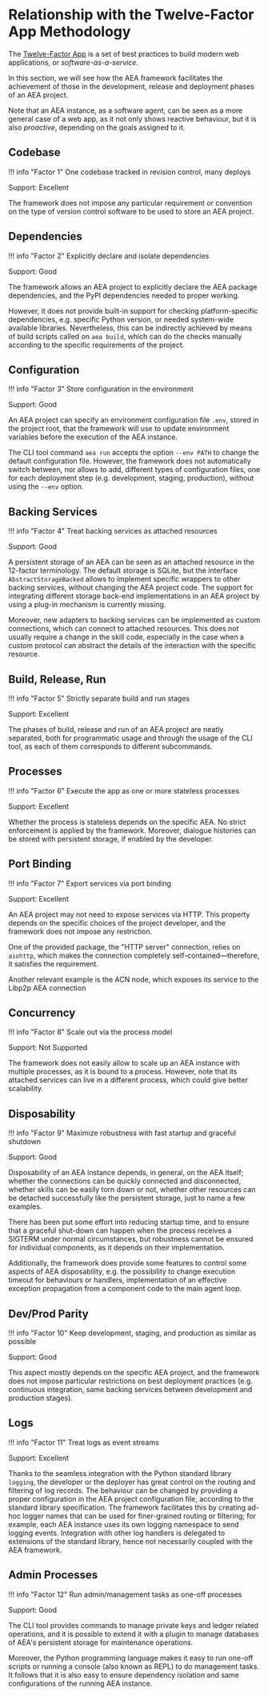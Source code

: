 # Relationship with the Twelve-Factor App Methodology

The <a href="https://12factor.net/" target="_blank">Twelve-Factor App</a> is a set of best practices to build modern web applications, or *software-as-a-service*.

In this section, we will see how the AEA framework facilitates the achievement of those in the development, release and deployment phases of an AEA project.

Note that an AEA instance, as a software agent, can be seen as a more general case of a web app, as it not only shows reactive behaviour, but it is also *proactive*, depending on the goals assigned to it.

## Codebase

!!! info "Factor 1"
    One codebase tracked in revision control, many deploys

Support: Excellent

The framework does not impose any particular requirement or convention on the type of version control software to be used to store an AEA project.

## Dependencies

!!! info "Factor 2"
    Explicitly declare and isolate dependencies

Support: Good

The framework allows an AEA project to explicitly declare the AEA package dependencies, and the PyPI dependencies needed to proper working.

However, it does not provide built-in support for checking platform-specific dependencies, e.g. specific Python version, or needed system-wide available libraries. Nevertheless, this can be indirectly achieved by means of build scripts called on `aea build`, which can do the checks manually according to the specific requirements of the project.

## Configuration

!!! info "Factor 3"
    Store configuration in the environment

Support: Good

An AEA project can specify an environment configuration file `.env`, stored in the project root, that the framework will use to update environment variables before the execution of the AEA instance.

The CLI tool command `aea run` accepts the option `--env PATH` to change the default configuration file. However, the framework does not automatically switch between, nor allows to add, different types of configuration files, one for each deployment step (e.g. development, staging, production), without using the `--env` option.

## Backing Services

!!! info "Factor 4"
    Treat backing services as attached resources

Support: Good

A persistent storage of an AEA can be seen as an attached resource in the 12-factor terminology. The default storage is SQLite, but the interface `AbstractStorageBacked` allows to implement specific wrappers to other backing services, without changing the AEA project code. The support for integrating different storage back-end implementations in an AEA project by using a plug-in mechanism is currently missing.

Moreover, new adapters to backing services can be implemented as custom connections, which can connect to attached resources. This does not usually require a change in the skill code, especially in the case when a custom protocol can abstract the details of the interaction with the specific resource.

## Build, Release, Run

!!! info "Factor 5"
    Strictly separate build and run stages

Support: Excellent

The phases of build, release and run of an AEA project are neatly separated, both for programmatic usage and through the usage of the CLI tool, as each of them corresponds to different subcommands.

## Processes

!!! info "Factor 6"
    Execute the app as one or more stateless processes

Support: Excellent

Whether the process is stateless depends on the specific AEA. No strict enforcement is applied by the framework. Moreover, dialogue histories can be stored with persistent storage, if enabled by the developer.

## Port Binding

!!! info "Factor 7"
    Export services via port binding

Support: Excellent

An AEA project may not need to expose services via HTTP. This property depends on the specific choices of the project developer, and the framework does not impose any restriction.

One of the provided package, the "HTTP server" connection, relies on `aiohttp`, which makes the connection completely self-contained—therefore, it satisfies the requirement.

Another relevant example is the ACN node, which exposes its service to the Libp2p AEA connection

## Concurrency

!!! info "Factor 8"
    Scale out via the process model

Support: Not Supported

The framework does not easily allow to scale up an AEA instance with multiple processes, as it is bound to a process. However, note that its attached services can live in a different process, which could give better scalability.

## Disposability

!!! info "Factor 9"
    Maximize robustness with fast startup and graceful shutdown

Support: Good

Disposability of an AEA instance depends, in general, on the AEA itself; whether the connections can be quickly connected and disconnected, whether skills can be easily torn down or not, whether other resources can be detached successfully like the persistent storage, just to name a few examples.

There has been put some effort into reducing startup time, and to ensure that a graceful shut-down can happen when the process receives a SIGTERM under normal circumstances, but robustness cannot be ensured for individual components, as it depends on their implementation.

Additionally, the framework does provide some features to control some aspects of AEA disposability, e.g. the possibility to change execution timeout for behaviours or handlers, implementation of an effective exception propagation from a component code to the main agent loop.

## Dev/Prod Parity

!!! info "Factor 10"
    Keep development, staging, and production as similar as possible

Support: Good

This aspect mostly depends on the specific AEA project, and the framework does not impose particular restrictions on best deployment practices (e.g. continuous integration, same backing services between development and production stages).

## Logs

!!! info "Factor 11"
    Treat logs as event streams

Support: Excellent

Thanks to the seamless integration with the Python standard library `logging`, the developer or the deployer has great control on the routing and filtering of log records. The behaviour can be changed by providing a proper configuration in the AEA project configuration file, according to the standard library specification. The framework facilitates this by creating ad-hoc logger names that can be used for finer-grained routing or filtering; for example, each AEA instance uses its own logging namespace to send logging events. Integration with other log handlers is delegated to extensions of the standard library, hence not necessarily coupled with the AEA framework.

## Admin Processes

!!! info "Factor 12"
    Run admin/management tasks as one-off processes

Support: Good

The CLI tool provides commands to manage private keys and ledger related operations, and it is possible to extend it with a plugin to manage databases of AEA's persistent storage for maintenance operations.

Moreover, the Python programming language makes it easy to run one-off scripts or running a console (also known as REPL) to do management tasks. It follows that it is also easy to ensure dependency isolation and same configurations of the running AEA instance.
